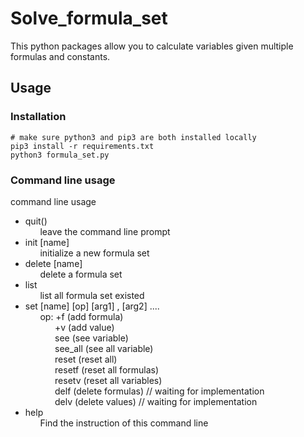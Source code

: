 # Solve_formula_set
  This python packages allow you to calculate variables given multiple formulas and constants.
## Usage
### Installation
  ```console
  # make sure python3 and pip3 are both installed locally
  pip3 install -r requirements.txt
  python3 formula_set.py
  ```
### Command line usage
command line usage
   -   quit() <br />
&nbsp;&nbsp;&nbsp;&nbsp;&nbsp;&nbsp;leave the command line prompt
   -   init [name]       
&nbsp;&nbsp;&nbsp;&nbsp;&nbsp;&nbsp;initialize a new formula set
   -   delete [name]     
&nbsp;&nbsp;&nbsp;&nbsp;&nbsp;&nbsp;delete a formula set
   -   list <br /> 
&nbsp;&nbsp;&nbsp;&nbsp;&nbsp;&nbsp;list all formula set existed
   -   set [name] [op] [arg1] , [arg2] .... <br /> 
&nbsp;&nbsp;&nbsp;&nbsp;&nbsp;&nbsp;op:  +f  (add formula)<br /> 
&nbsp;&nbsp;&nbsp;&nbsp;&nbsp;&nbsp;&nbsp;&nbsp;&nbsp;&nbsp;&nbsp;&nbsp;+v  (add value) <br /> 
&nbsp;&nbsp;&nbsp;&nbsp;&nbsp;&nbsp;&nbsp;&nbsp;&nbsp;&nbsp;&nbsp;&nbsp;see (see variable) <br /> 
&nbsp;&nbsp;&nbsp;&nbsp;&nbsp;&nbsp;&nbsp;&nbsp;&nbsp;&nbsp;&nbsp;&nbsp;see_all (see all variable)<br /> 
&nbsp;&nbsp;&nbsp;&nbsp;&nbsp;&nbsp;&nbsp;&nbsp;&nbsp;&nbsp;&nbsp;&nbsp;reset (reset all)<br /> 
&nbsp;&nbsp;&nbsp;&nbsp;&nbsp;&nbsp;&nbsp;&nbsp;&nbsp;&nbsp;&nbsp;&nbsp;resetf (reset all formulas)<br /> 
&nbsp;&nbsp;&nbsp;&nbsp;&nbsp;&nbsp;&nbsp;&nbsp;&nbsp;&nbsp;&nbsp;&nbsp;resetv (reset all variables)<br /> 
&nbsp;&nbsp;&nbsp;&nbsp;&nbsp;&nbsp;&nbsp;&nbsp;&nbsp;&nbsp;&nbsp;&nbsp;delf (delete formulas) // waiting for implementation<br /> 
&nbsp;&nbsp;&nbsp;&nbsp;&nbsp;&nbsp;&nbsp;&nbsp;&nbsp;&nbsp;&nbsp;&nbsp;delv (delete values) // waiting for implementation<br /> 
   -   help<br />
&nbsp;&nbsp;&nbsp;&nbsp;&nbsp;&nbsp;Find the instruction of this command line
